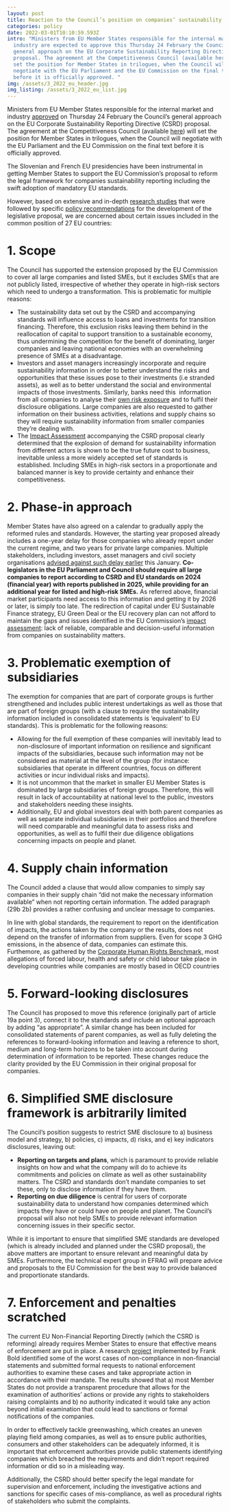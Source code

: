 ```yaml
---
layout: post
title: Reaction to the Council’s position on companies’ sustainability reporting
categories: policy
date: 2022-03-01T10:10:59.593Z
intro: "Ministers from EU Member States responsible for the internal market and
  industry are expected to approve this Thursday 24 February the Council’s
  general approach on the EU Corporate Sustainability Reporting Directive (CSRD)
  proposal. The agreement at the Competitiveness Council (available here) will
  set the position for Member States in trilogues, when the Council will
  negotiate with the EU Parliament and the EU Commission on the final text
  before it is officially approved. "
img: /assets/3_2022_eu_header.jpg
img_listing: /assets/3_2022_eu_list.jpg
---
```

Ministers from EU Member States responsible for the internal market and industry [approved](https://www.consilium.europa.eu/en/meetings/compet/2022/02/24/) on Thursday 24 February the Council’s general approach on the EU Corporate Sustainability Reporting Directive (CSRD) proposal. The agreement at the Competitiveness Council (available [here](https://data.consilium.europa.eu/doc/document/ST-6292-2022-INIT/x/pdf)) will set the position for Member States in trilogues, when the Council will negotiate with the EU Parliament and the EU Commission on the final text before it is officially approved. 

The Slovenian and French EU presidencies have been instrumental in getting Member States to support the EU Commission’s proposal to reform the legal framework for companies sustainability reporting including the swift adoption of mandatory EU standards. 

However, based on extensive and in-depth [research studies](https://www.allianceforcorporatetransparency.org/) that were followed by specific [policy recommendations](https://en.frankbold.org/sites/default/files/publikace/csrd_analysis_and_recommendations_reform_7.pdf) for the development of the legislative proposal, we are concerned about certain issues included in the common position of 27 EU countries: 

<h1 id="1">1. Scope</h1>

The Council has supported the extension proposed by the EU Commission to cover all large companies and listed SMEs, but it excludes SMEs that are not publicly listed, irrespective of whether they operate in high-risk sectors which need to undergo a transformation. This is problematic for multiple reasons: 

* The sustainability data set out by the CSRD and accompanying standards will influence access to loans and investments for transition financing. Therefore, this exclusion risks leaving them behind in the reallocation of capital to support transition to a sustainable economy, thus undermining the competition for the benefit of dominating, larger companies and leaving national economies with an overwhelming presence of SMEs at a disadvantage.
* Investors and asset managers increasingly incorporate and require sustainability information in order to better understand the risks and opportunities that these issues pose to their investments (i.e stranded assets), as well as to better understand the social and environmental impacts of those investments. Similarly, banks need this  information from all companies to analyse their [own risk exposure](https://www.bankingsupervision.europa.eu/press/publications/newsletter/2021/html/ssm.nl210818_5.en.html) and to fulfil their disclosure obligations. Large companies are also requested to gather information on their business activities, relations and supply chains so they will require sustainability information from smaller companies they’re dealing with. 
* The [Impact Assessment](https://eur-lex.europa.eu/legal-content/EN/TXT/PDF/?uri=CELEX:52021SC0150&from=EN) accompanying the CSRD proposal clearly determined that the explosion of demand for sustainability information from different actors is shown to be the true future cost to business, inevitable unless a more widely accepted set of standards is established. Including SMEs in high-risk sectors in a proportionate and balanced manner is key to provide certainty and enhance their competitiveness. 

<h1 id="2">2. Phase-in approach</h1>

Member States have also agreed on a calendar to gradually apply the reformed rules and standards. However, the starting year proposed already includes a one-year delay for those companies who already report under the current regime, and two years for private large companies. Multiple stakeholders, including investors, asset managers and civil society organisations [advised against such delay earlier](https://en.frankbold.org/sites/default/files/zpravodaj/multi-stakeholder_statement_csrd_reform_and_eu_standards_1.pdf) this January. **Co-legislators in the EU Parliament and Council should require all large companies to report according to CSRD and EU standards on 2024 (financial year) with reports published in 2025, while providing for an additional year for listed and high-risk SMEs.** As referred above, financial market participants need access to this information and getting it by 2026 or later, is simply too late. The redirection of capital under EU Sustainable Finance strategy, EU Green Deal or the EU recovery plan can not afford to maintain the gaps and issues identified in the EU Commission’s [impact assessment](https://eur-lex.europa.eu/legal-content/EN/TXT/PDF/?uri=CELEX:52021SC0150&from=EN): lack of reliable, comparable and decision-useful information from companies on sustainability matters. 

<h1 id="3">3. Problematic exemption of subsidiaries</h1>

The exemption for companies that are part of corporate groups is further strengthened and includes public interest undertakings as well as those that are part of foreign groups (with a clause to require the sustainability information included in consolidated statements is ‘equivalent’ to EU standards). This is problematic for the following reasons:

* Allowing for the full exemption of these companies will inevitably lead to non-disclosure of important information on resilience and significant impacts of the subsidiaries, because such information may not be considered as material at the level of the group (for instance: subsidiaries that operate in different countries, focus on different activities or incur individual risks and impacts).  
* It is not uncommon that the market in smaller EU Member States is dominated by large subsidiaries of foreign groups. Therefore, this will result in lack of accountability at national level to the public, investors and stakeholders needing these insights. 
* Additionally, EU and global investors deal with both parent companies as well as separate individual subsidiaries in their portfolios and therefore will need comparable and meaningful data to assess risks and opportunities, as well as to fulfil their due diligence obligations concerning impacts on people and planet. 

<h1 id="4">4. Supply chain information</h1>

The Council added a clause that would allow companies to simply say companies in their supply chain “did not make the necessary information available” when not reporting certain information. The added paragraph (29b 2b) provides a rather confusing and unclear message to companies. 

In line with global standards, the requirement to report on the identification of impacts, the actions taken by the company or the results, does not depend on the transfer of information from suppliers. Even for scope 3 GHG emissions, in the absence of data, companies can estimate this. Furthemore, as gathered by the [Corporate Human Rights Benchmark,](https://assets.worldbenchmarkingalliance.org/app/uploads/2020/11/WBA-2020-CHRB-Key-Findings-Report.pdf) most allegations of forced labour, health and safety or child labour take place in developing countries while companies are mostly based in OECD countries

<h1 id="5">5. Forward-looking disclosures</h1>

The Council has proposed to move this reference (originally part of article 19a point 3), connect it to the standards and include an optional approach by adding “as appropriate”. A similar change has been included for consolidated statements of parent companies, as well as fully deleting the references to forward-looking information and leaving a reference to short, medium and long-term horizons to be taken into account during determination of information to be reported. These changes reduce the clarity provided by the EU Commission in their original proposal for companies.

<h1 id="6">6. Simplified SME disclosure framework is arbitrarily limited</h1>

The Council’s position suggests to restrict SME disclosure to a) business model and strategy, b) policies, c) impacts, d) risks, and e) key indicators disclosures, leaving out: 

* **Reporting on targets and plans**, which is paramount to provide reliable insights on how and what the company will do to achieve its commitments and policies on climate as well as other sustainability matters. The CSRD and standards don’t mandate companies to set these, only to disclose information if they have them. 
* **Reporting on due diligence** is central for users of corporate sustainability data to understand how companies determined which impacts they have or could have on people and planet. The Council’s proposal will also not help SMEs to provide relevant information concerning issues in their specific sector.

While it is important to ensure that simplified SME standards are developed (which is already included and planned under the CSRD proposal), the above matters are important to ensure relevant and meaningful data by SMEs. Furthermore, the technical expert group in EFRAG will prepare advice and proposals to the EU Commission for the best way to provide balanced and proportionate standards. 

<h1 id="7">7. Enforcement and penalties scratched</h1>

The current EU Non-Financial Reporting Directly (which the CSRD is reforming) already requires Member States to ensure that effective means of enforcement are put in place. A research [project](https://en.frankbold.org/sites/default/files/publikace/enforcement_activities_corporate_sustainability_reporting_summary_research_s.pdf) implemented by Frank Bold identified some of the worst cases of non-compliance in non-financial statements and submitted formal requests to national enforcement authorities to examine these cases and take appropriate action in accordance with their mandate. The results showed that a) most Member States do not provide a transparent procedure that allows for the examination of authorities’ actions or provide any rights to stakeholders raising complaints and b) no authority indicated it would take any action beyond initial examination that could lead to sanctions or formal notifications of the companies.

In order to effectively tackle greenwashing, which creates an uneven playing field among companies, as well as to ensure public authorities, consumers and other stakeholders can be adequately informed, it is important that enforcement authorities provide public statements identifying companies which breached the requirements and didn’t report required information or did so in a misleading way. 

Additionally, the CSRD should better specify the legal mandate for supervision and enforcement, including the investigative actions and sanctions for specific cases of mis-compliance, as well as procedural rights of stakeholders who submit the complaints.